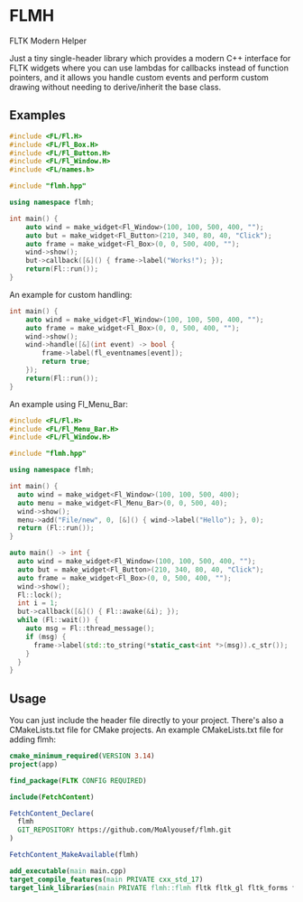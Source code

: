 # FLMH
FLTK Modern Helper

Just a tiny single-header library which provides a modern C++ interface for FLTK widgets where you can use lambdas for callbacks instead of function pointers, and it allows you handle custom events and perform custom drawing without needing to derive/inherit the base class.

## Examples

```c++
#include <FL/Fl.H>
#include <FL/Fl_Box.H>
#include <FL/Fl_Button.H>
#include <FL/Fl_Window.H>
#include <FL/names.h>

#include "flmh.hpp"

using namespace flmh;

int main() {
    auto wind = make_widget<Fl_Window>(100, 100, 500, 400, "");
    auto but = make_widget<Fl_Button>(210, 340, 80, 40, "Click");
    auto frame = make_widget<Fl_Box>(0, 0, 500, 400, "");
    wind->show();
    but->callback([&]() { frame->label("Works!"); });
    return(Fl::run());
}
```
An example for custom handling:
```c++
int main() {
    auto wind = make_widget<Fl_Window>(100, 100, 500, 400, "");
    auto frame = make_widget<Fl_Box>(0, 0, 500, 400, "");
    wind->show();
    wind->handle([&](int event) -> bool {
        frame->label(fl_eventnames[event]);
        return true;
    });
    return(Fl::run());
}
```
An example using Fl_Menu_Bar:
```c++
#include <FL/Fl.H>
#include <FL/Fl_Menu_Bar.H>
#include <FL/Fl_Window.H>

#include "flmh.hpp"

using namespace flmh;

int main() {
  auto wind = make_widget<Fl_Window>(100, 100, 500, 400);
  auto menu = make_widget<Fl_Menu_Bar>(0, 0, 500, 40);
  wind->show();
  menu->add("File/new", 0, [&]() { wind->label("Hello"); }, 0);
  return (Fl::run());
}
```

```c++
auto main() -> int {
  auto wind = make_widget<Fl_Window>(100, 100, 500, 400, "");
  auto but = make_widget<Fl_Button>(210, 340, 80, 40, "Click");
  auto frame = make_widget<Fl_Box>(0, 0, 500, 400, "");
  wind->show();
  Fl::lock();
  int i = 1;
  but->callback([&]() { Fl::awake(&i); });
  while (Fl::wait()) {
    auto msg = Fl::thread_message();
    if (msg) {
      frame->label(std::to_string(*static_cast<int *>(msg)).c_str());
    }
  }
}
```
    
## Usage
You can just include the header file directly to your project. There's also a CMakeLists.txt file for CMake projects. An example CMakeLists.txt file for adding flmh:
```cmake
cmake_minimum_required(VERSION 3.14)
project(app)

find_package(FLTK CONFIG REQUIRED)

include(FetchContent)

FetchContent_Declare(
  flmh
  GIT_REPOSITORY https://github.com/MoAlyousef/flmh.git
)

FetchContent_MakeAvailable(flmh)

add_executable(main main.cpp)
target_compile_features(main PRIVATE cxx_std_17)
target_link_libraries(main PRIVATE flmh::flmh fltk fltk_gl fltk_forms fltk_images)
```
